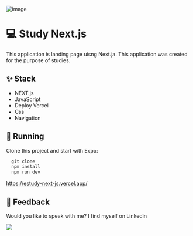![image](https://github.com/VictorCiechovicz/openTableNextjs13/assets/106246945/e05a378f-7b5c-49df-9bc9-4eaf31b632ae)


# ****💻 Study Next.js****

 This application is landing page uisng Next.ja. This application was created for the purpose of studies.
 
## ****✨ Stack****

- NEXT.js
- JavaScript
- Deploy Vercel
- Css
- Navigation

## 🔧 ****Running****

Clone this project and start with Expo:

```js
  git clone
  npm install
  npm run dev
```
https://estudy-next-js.vercel.app/


## ****📄 Feedback****

Would you like to speak with me? I find myself on Linkedin <br>

  <a href="https://www.linkedin.com/in/victor-avila-ciechovicz-55a172106/" target="_blank"><img src="https://img.shields.io/badge/linkedin-%230077B5.svg?style=for-the-badge&logo=linkedin&logoColor=white" target="_blank"></a> 

